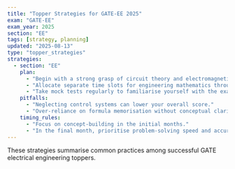 ```yaml
---
title: "Topper Strategies for GATE-EE 2025"
exam: "GATE-EE"
exam_year: 2025
section: "EE"
tags: [strategy, planning]
updated: "2025-08-13"
type: "topper_strategies"
strategies:
  - section: "EE"
    plan:
      - "Begin with a strong grasp of circuit theory and electromagnetic fields."
      - "Allocate separate time slots for engineering mathematics throughout the week."
      - "Take mock tests regularly to familiarise yourself with the exam pattern."
    pitfalls:
      - "Neglecting control systems can lower your overall score."
      - "Over-reliance on formula memorisation without conceptual clarity."
    timing_rules:
      - "Focus on concept-building in the initial months."
      - "In the final month, prioritise problem-solving speed and accuracy."
---
```


These strategies summarise common practices among successful GATE electrical engineering toppers.
